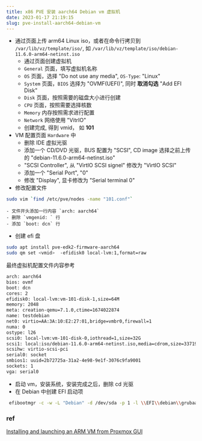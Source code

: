 ```yaml
---
title: x86 PVE 安装 aarch64 Debian vm 虚拟机
date: 2023-01-17 21:19:15
slug: pve-install-aarch64-debian-vm
---
```


- 通过页面上传 arm64 Linux iso，或者在命令行拷贝到 `/var/lib/vz/template/iso/`, 如 `/var/lib/vz/template/iso/debian-11.6.0-arm64-netinst.iso`
    - 通过页面创建虚拟机
    - `General` 页面，填写虚拟机名称
    - `OS` 页面，选择 "Do not use any media", `OS-Type`: "Linux"
    - `System` 页面，`BIOS` 选择为 "OVMF(UEFI)", 同时 **取消勾选** "Add EFI Disk"
    - `Disk` 页面，按照需要的磁盘大小进行创建
    - `CPU` 页面，按照需要选择核数
    - `Memory` 内存按照需求进行配置
    - `Network` 网络使用 "VitrIO"
    - 创建完成, 得到 vmid， 如 **101**
- VM 配置页面 `Hardware` 中
    - 删除 IDE 虚拟光驱
    - 添加一个 CD/DVD 光驱，BUS 配置为 "SCSI", CD image 选择之前上传的 "debian-11.6.0-arm64-netinst.iso"
    - "SCSI Controller", 从 "VirtIO SCSI signel" 修改为 "VirtIO SCSI"
    - 添加一个 "Serial Port", "0"
    - 修改 "Display", 显卡修改为 "Serial terminal 0"
- 修改配置文件
```bash
sudo vim `find /etc/pve/nodes -name "101.conf"`
```
    - 文件开头添加一行内容 `arch: aarch64`
    - 删除 `vmgenid: ` 行
    - 添加 `boot: dcn` 行
- 创建 efi 盘
```bash
sudo apt install pve-edk2-firmware-aarch64
sudo qm set <vmid>  -efidisk0 local-lvm:1,format=raw
```
最终虚拟机配置文件内容参考
```bash
arch: aarch64
bios: ovmf
boot: dcn
cores: 2
efidisk0: local-lvm:vm-101-disk-1,size=64M
memory: 2048
meta: creation-qemu=7.1.0,ctime=1674022874
name: testdebian
net0: virtio=AA:3A:10:E2:27:01,bridge=vmbr0,firewall=1
numa: 0
ostype: l26
scsi0: local-lvm:vm-101-disk-0,iothread=1,size=32G
scsi1: local:iso/debian-11.6.0-arm64-netinst.iso,media=cdrom,size=337196K
scsihw: virtio-scsi-pci
serial0: socket
smbios1: uuid=2b72725a-31a2-4e98-9e1f-3076c9fa9001
sockets: 1
vga: serial0
```
- 启动 vm，安装系统，安装完成之后，删除 cd 光驱
- 在 Debian 中创建 EFI 启动项
```bash
 efibootmgr -c -w -L "Debian" -d /dev/sda -p 1 -l \\EFI\\debian\\grubaa64.efi 
```

### ref
[Installing and launching an ARM VM from Proxmox GUI](https://www.reddit.com/r/Proxmox/comments/ed2ldo/installing_and_launching_an_arm_vm_from_proxmox/)   
